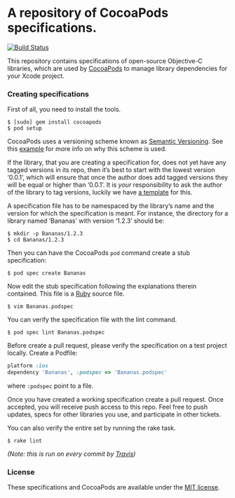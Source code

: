 # A repository of CocoaPods specifications.

[![Build Status](https://secure.travis-ci.org/CocoaPods/Specs.png?branch=master)](http://travis-ci.org/CocoaPods/Specs)

This repository contains specifications of open-source Objective-C libraries, which are used by [CocoaPods](https://github.com/CocoaPods/CocoaPods) to manage library dependencies for your Xcode project.


### Creating specifications

First of all, you need to install the tools.

    $ [sudo] gem install cocoapods
    $ pod setup

CocoaPods uses a versioning scheme known as [Semantic Versioning](http://semver.org/). See this [example](https://github.com/CocoaPods/Specs/wiki/Cross-dependencies-resolution-example) for more info on why this scheme is used.

If the library, that you are creating a specification for, does not yet have any tagged versions in its repo, then it’s best to start with the lowest version ‘0.0.1’, which will ensure that once the author does add tagged versions they will be equal or higher than ‘0.0.1’. It is _your_ responsibility to ask the author of the library to tag versions, luckily we have [a template](https://github.com/CocoaPods/Specs/wiki/%22Please-add-semantic-version-tags%22-issue-template) for this.

A specification file has to be namespaced by the library’s name and the version for which the specification is meant. For instance, the directory for a library named ‘Bananas’ with version ‘1.2.3’ should be:

    $ mkdir -p Bananas/1.2.3
    $ cd Bananas/1.2.3

Then you can have the CocoaPods `pod` command create a stub specification:

    $ pod spec create Bananas

Now edit the stub specification following the explanations therein contained. This file is a [Ruby](http://www.ruby-lang.org/) source file.

    $ vim Bananas.podspec

You can verify the specification file with the lint command.

    $ pod spec lint Bananas.podspec

Before create a pull request, please verify the specification on a test project locally. Create a Podfile:

```ruby
platform :ios
dependency 'Bananas', :podspec => 'Bananas.podspec'
```

where `:podspec` point to a file.

Once you have created a working specification create a pull request. Once accepted, you will receive push access to this repo. Feel free to push updates, specs for other libraries you use, and participate in other tickets.

You can also verify the entire set by running the rake task.

    $ rake lint

_(Note: this is run on every commit by [Travis](http://travis-ci.org/#!/CocoaPods/Specs))_

### License

These specifications and CocoaPods are available under the [MIT license](http://www.opensource.org/licenses/mit-license.php).
